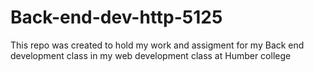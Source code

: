 # Back-end-dev-http-5125
This repo was created to hold my work and assigment for my Back end development class in my web development class at Humber college
